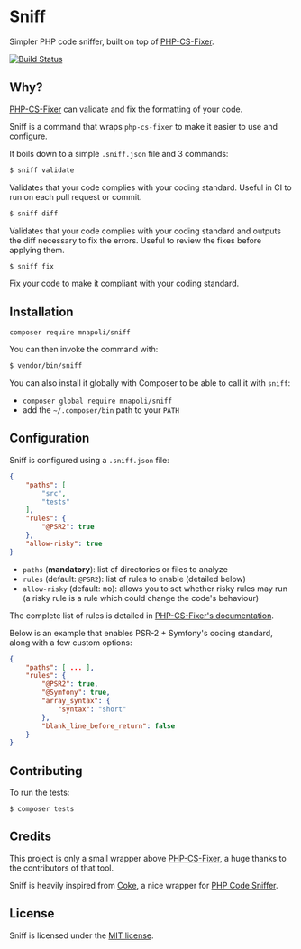# Sniff

Simpler PHP code sniffer, built on top of [PHP-CS-Fixer](https://github.com/FriendsOfPHP/PHP-CS-Fixer).

[![Build Status](https://img.shields.io/travis/mnapoli/sniff/master.svg?style=flat-square)](https://travis-ci.org/mnapoli/sniff)

## Why?

[PHP-CS-Fixer](https://github.com/FriendsOfPHP/PHP-CS-Fixer) can validate and fix the formatting of your code.

Sniff is a command that wraps `php-cs-fixer` to make it easier to use and configure.

It boils down to a simple `.sniff.json` file and 3 commands:

```bash
$ sniff validate
```

Validates that your code complies with your coding standard. Useful in CI to run on each pull request or commit.

```bash
$ sniff diff
```

Validates that your code complies with your coding standard and outputs the diff necessary to fix the errors. Useful to review the fixes before applying them.

```bash
$ sniff fix
```

Fix your code to make it compliant with your coding standard.

## Installation


```
composer require mnapoli/sniff
```

You can then invoke the command with:

```bash
$ vendor/bin/sniff
```

You can also install it globally with Composer to be able to call it with `sniff`:

- `composer global require mnapoli/sniff`
- add the `~/.composer/bin` path to your `PATH`

## Configuration

Sniff is configured using a `.sniff.json` file:

```json
{
    "paths": [
        "src",
        "tests"
    ],
    "rules": {
        "@PSR2": true
    },
    "allow-risky": true
}
```

- `paths` (**mandatory**): list of directories or files to analyze
- `rules` (default: `@PSR2`): list of rules to enable (detailed below)
- `allow-risky` (default: no): allows you to set whether risky rules may run (a risky rule is a rule which could change the code's behaviour)

The complete list of rules is detailed in [PHP-CS-Fixer's documentation](https://github.com/FriendsOfPHP/PHP-CS-Fixer#usage).

Below is an example that enables PSR-2 + Symfony's coding standard, along with a few custom options:

```json
{
    "paths": [ ... ],
    "rules": {
        "@PSR2": true,
        "@Symfony": true,
        "array_syntax": {
            "syntax": "short"
        },
        "blank_line_before_return": false
    }
}
```

## Contributing

To run the tests:

```
$ composer tests
```

## Credits

This project is only a small wrapper above [PHP-CS-Fixer](https://github.com/FriendsOfPHP/PHP-CS-Fixer), a huge thanks to the contributors of that tool.

Sniff is heavily inspired from [Coke](https://github.com/M6Web/Coke), a nice wrapper for [PHP Code Sniffer](https://github.com/squizlabs/PHP_CodeSniffer).

## License
   
Sniff is licensed under the [MIT license](LICENSE).
